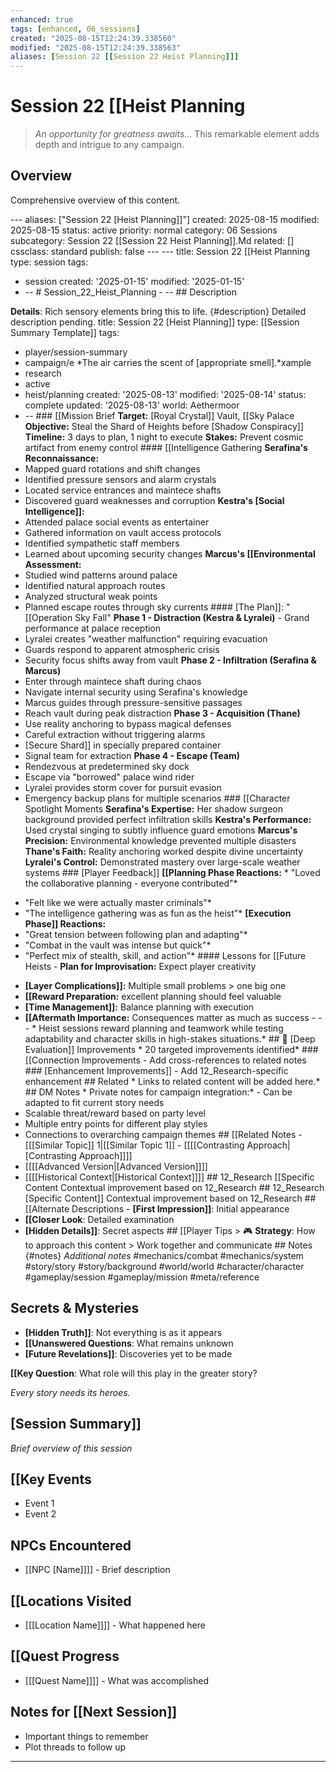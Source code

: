 ```yaml
---
enhanced: true
tags: [enhanced, 06_sessions]
created: "2025-08-15T12:24:39.338560"
modified: "2025-08-15T12:24:39.338563"
aliases: [Session 22 [[Session 22 Heist Planning]]]
---
```


# Session 22 [[Heist Planning

> *An opportunity for greatness awaits...* This remarkable element adds depth and intrigue to any campaign.

## Overview

Comprehensive overview of this content.

--- aliases: ["Session 22 [Heist Planning]]"]
created: 2025-08-15
modified: 2025-08-15
status: active
priority: normal
category: 06 Sessions
subcategory: Session 22 [[Session 22 Heist Planning]].Md
related: []
cssclass: standard
publish: false --- ---
title: Session 22 [[Heist Planning
type: session
tags:
- session created: '2025-01-15'
modified: '2025-01-15'
- -- # Session_22_Heist_Planning - -- ## Description

**Details**: Rich sensory elements bring this to life. {#description} Detailed description pending.
title: Session 22 [Heist Planning]]
type: [[Session Summary Template]]
tags:
- player/session-summary
- campaign/e
*The air carries the scent of [appropriate smell].*xample
- research
- active
- heist/planning created: '2025-08-13'
modified: '2025-08-14'
status: complete
updated: '2025-08-13'
world: Aethermoor
- -- ### [[Mission Brief **Target:** [Royal Crystal]] Vault, [[Sky Palace **Objective:** Steal the Shard of Heights before [Shadow Conspiracy]] **Timeline:** 3 days to plan, 1 night to execute **Stakes:** Prevent cosmic artifact from enemy control #### [[Intelligence Gathering **Serafina's Reconnaissance:**
- Mapped guard rotations and shift changes
- Identified pressure sensors and alarm crystals
- Located service entrances and maintece shafts
- Discovered guard weaknesses and corruption **Kestra's [Social Intelligence]]:**
- Attended palace social events as entertainer
- Gathered information on vault access protocols
- Identified sympathetic staff members
- Learned about upcoming security changes **Marcus's [[Environmental Assessment:**
- Studied wind patterns around palace
- Identified natural approach routes
- Analyzed structural weak points
- Planned escape routes through sky currents #### [The Plan]]: "[[Operation Sky Fall" **Phase 1 - Distraction (Kestra & Lyralei)** - Grand performance at palace reception
- Lyralei creates "weather malfunction" requiring evacuation
- Guards respond to apparent atmospheric crisis
- Security focus shifts away from vault **Phase 2 - Infiltration (Serafina & Marcus)**
- Enter through maintece shaft during chaos
- Navigate internal security using Serafina's knowledge
- Marcus guides through pressure-sensitive passages
- Reach vault during peak distraction **Phase 3 - Acquisition (Thane)**
- Use reality anchoring to bypass magical defenses
- Careful extraction without triggering alarms
- [Secure Shard]] in specially prepared container
- Signal team for extraction **Phase 4 - Escape (Team)**
- Rendezvous at predetermined sky dock
- Escape via "borrowed" palace wind rider
- Lyralei provides storm cover for pursuit evasion
- Emergency backup plans for multiple scenarios ### [[Character Spotlight Moments **Serafina's Expertise:** Her shadow surgeon background provided perfect infiltration skills **Kestra's Performance:** Used crystal singing to subtly influence guard emotions
**Marcus's Precision:** Environmental knowledge prevented multiple disasters
**Thane's Faith:** Reality anchoring worked despite divine uncertainty
**Lyralei's Control:** Demonstrated mastery over large-scale weather systems ### [Player Feedback]] **[[Planning Phase Reactions:** * "Loved the collaborative planning - everyone contributed"*
* "Felt like we were actually master criminals"*
* "The intelligence gathering was as fun as the heist"* **[Execution Phase]] Reactions:**
* "Great tension between following plan and adapting"*
* "Combat in the vault was intense but quick"*
* "Perfect mix of stealth, skill, and action"* #### Lessons for [[Future Heists - **Plan for Improvisation:** Expect player creativity
- **[Layer Complications]]:** Multiple small problems > one big one
- **[[Reward Preparation:** excellent planning should feel valuable
- **[Time Management]]:** Balance planning with execution
- **[[Aftermath Importance:** Consequences matter as much as success - -- * Heist sessions reward planning and teamwork while testing adaptability and character skills in high-stakes situations.* ## 🔧 [Deep Evaluation]] Improvements * 20 targeted improvements identified* ### [[Connection Improvements - Add cross-references to related notes ### [Enhancement Improvements]] - Add 12_Research-specific enhancement ## Related * Links to related content will be added here.* ## DM Notes * Private notes for campaign integration:* - Can be adapted to fit current story needs
- Scalable threat/reward based on party level
- Multiple entry points for different play styles
- Connections to overarching campaign themes ## [[Related Notes - [[[Similar Topic]] 1|[[Similar Topic 1]] - [[[[Contrasting Approach|[Contrasting Approach]]]]
- [[[[Advanced Version|[Advanced Version]]]]
- [[[[Historical Context|[Historical Context]]]] ## 12_Research [[Specific Content Contextual improvement based on 12_Research ## 12_Research [Specific Content]] Contextual improvement based on 12_Research ## [[Alternate Descriptions - **[First Impression]]**: Initial appearance
- **[[Closer Look**: Detailed examination
- **[Hidden Details]]**: Secret aspects ## [[Player Tips > 🎮 **Strategy**: How to approach this content > Work together and communicate ## Notes {#notes} *Additional notes* #mechanics/combat
#mechanics/system
#story/story
#story/background
#world/world
#character/character
#gameplay/session
#gameplay/mission
#meta/reference
## Secrets & Mysteries
- **[Hidden Truth]]**: Not everything is as it appears
- **[[Unanswered Questions**: What remains unknown
- **[Future Revelations]]**: Discoveries yet to be made

**[[Key Question**: What role will this play in the greater story?

*Every story needs its heroes.*
## [Session Summary]]
*Brief overview of this session*

## [[Key Events
- Event 1
- Event 2

## NPCs Encountered
- [[NPC [Name]]]] - Brief description

## [[Locations Visited
- [[[Location Name]]]] - What happened here

## [[Quest Progress
- [[[Quest Name]]]] - What was accomplished

## Notes for [[Next Session]]
- Important things to remember
- Plot threads to follow up

---

